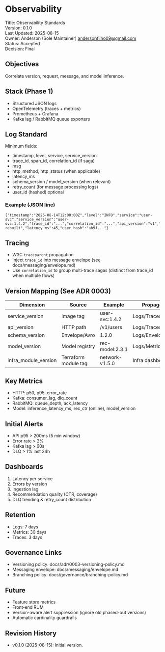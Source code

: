 # Observability

Title: Observability Standards <br>
Version: 0.1.0 <br>
Last Updated: 2025-08-15 <br>
Owner: Anderson (Sole Maintainer) <andersonfilho09@gmail.com> <br>
Status: Accepted <br>
Decision: Final <br>

## Objectives
Correlate version, request, message, and model inference.

## Stack (Phase 1)
- Structured JSON logs
- OpenTelemetry (traces + metrics)
- Prometheus + Grafana
- Kafka lag / RabbitMQ queue exporters

## Log Standard
Minimum fields:
- timestamp, level, service, service_version
- trace_id, span_id, correlation_id (if saga)
- msg
- http_method, http_status (when applicable)
- latency_ms
- schema_version / model_version (when relevant)
- retry_count (for message processing logs)
- user_id (hashed) optional

### Example (JSON line)
```
{"timestamp":"2025-08-14T12:00:00Z","level":"INFO","service":"user-svc","service_version":"user-svc:1.4.2","trace_id":"...","correlation_id":"...","api_version":"v1","schema_version":"1.2.0","msg":"profile rebuilt","latency_ms":45,"user_hash":"ab91..."}
```

## Tracing
- W3C `traceparent` propagation
- Inject `trace_id` into message envelope (see docs/messaging/envelope.md)
- Use `correlation_id` to group multi-trace sagas (distinct from trace_id when multiple flows)

## Version Mapping (See ADR 0003)
| Dimension | Source | Example | Propagation |
|-----------|--------|---------|-------------|
| service_version | Image tag | user-svc:1.4.2 | Logs/Traces/Metrics |
| api_version | HTTP path | /v1/users | Logs/Traces |
| schema_version | Envelope/Avro | 1.2.0 | Logs/Envelope |
| model_version | Model registry | rec-model:2.3.1 | Logs/Metrics |
| infra_module_version | Terraform module tag | network-v1.5.0 | Infra dashboards |

## Key Metrics
- HTTP: p50, p95, error_rate
- Kafka: consumer_lag, dlq_count
- RabbitMQ: queue_depth, ack_latency
- Model: inference_latency_ms, rec_ctr (online), model_version

## Initial Alerts
- API p95 > 200ms (5 min window)
- Error rate > 2%
- Kafka lag > 60s
- DLQ > 1% last 24h

## Dashboards
1. Latency per service
2. Errors by version
3. Ingestion lag
4. Recommendation quality (CTR, coverage)
5. DLQ trending & retry_count distribution

## Retention
- Logs: 7 days
- Metrics: 30 days
- Traces: 3 days

## Governance Links
- Versioning policy: docs/adr/0003-versioning-policy.md
- Messaging envelope: docs/messaging/envelope.md
- Branching policy: docs/governance/branching-policy.md

## Future
- Feature store metrics
- Front-end RUM
- Version-aware alert suppression (ignore old phased-out versions)
- Automatic cardinality guardrails

## Revision History
- v0.1.0 (2025-08-15): Initial version.